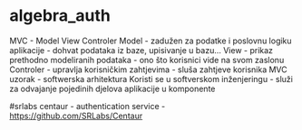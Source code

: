 # algebra_auth
MVC - Model View Controler
Model - zadužen za podatke i poslovnu logiku aplikacije - dohvat podataka iz baze, upisivanje u bazu...
View - prikaz prethodno modeliranih podataka - ono što korisnici vide na svom zaslonu
Controler - upravlja korisničkim zahtjevima - sluša zahtjeve korisnika
MVC uzorak - softwerska arhitektura
Koristi se u softverskom inženjeringu - služi za odvajanje pojedinih djelova aplikacije u komponente

#srlabs centaur - authentication service - https://github.com/SRLabs/Centaur






